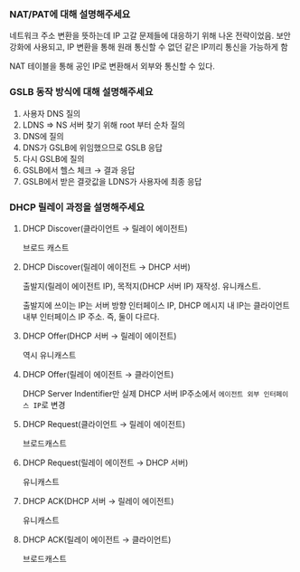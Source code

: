 ### NAT/PAT에 대해 설명해주세요

네트워크 주소 변환을 뜻하는데 IP 고갈 문제들에 대응하기 위해 나온 전략이었음. 보안 강화에 사용되고, IP 변환을 통해 원래 통신할 수 없던 같은 IP끼리 통신을 가능하게 함

NAT 테이블을 통해 공인 IP로 변환해서 외부와 통신할 수 있다.

### GSLB 동작 방식에 대해 설명해주세요

1. 사용자 DNS 질의
2. LDNS ⇒ NS 서버 찾기 위해 root 부터 순차 질의
3. DNS에 질의
4. DNS가 GSLB에 위임했으므로 GSLB 응답
5. 다시 GSLB에 질의
6. GSLB에서 헬스 체크 → 결과 응답
7. GSLB에서 받은 결괏값을 LDNS가 사용자에 최종 응답

### DHCP 릴레이 과정을 설명해주세요

1. DHCP Discover(클라이언트 → 릴레이 에이전트)
    
    브로드 캐스트
    
2. DHCP Discover(릴레이 에이전트 → DHCP 서버)
    
    출발지(릴레이 에이전트 IP), 목적지(DHCP 서버 IP) 재작성. 유니캐스트.
    
    출발지에 쓰이는 IP는 서버 방향 인터페이스 IP, DHCP 메시지 내 IP는 클라이언트 내부 인터페이스 IP 주소. 즉, 둘이 다르다.
    
3. DHCP Offer(DHCP 서버 → 릴레이 에이전트)
    
    역시 유니캐스트
    
4. DHCP Offer(릴레이 에이전트 → 클라이언트)
    
    DHCP Server Indentifier만 실제 DHCP 서버 IP주소에서 `에이전트 외부 인터페이스 IP`로 변경
    
5. DHCP Request(클라이언트 → 릴레이 에이전트)
    
    브로드캐스트
    
6. DHCP Request(릴레이 에이전트 → DHCP 서버)
    
    유니캐스트
    
7. DHCP ACK(DHCP 서버 → 릴레이 에이전트)
    
    유니캐스트
    
8. DHCP ACK(릴레이 에이전트 → 클라이언트)
    
    브로드캐스트